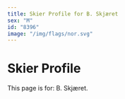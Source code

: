 ```yaml
---
title: Skier Profile for B. Skjæret
sex: "M"
id: "8396"
image: "/img/flags/nor.svg" 
---
```


# Skier Profile

This page is for: B. Skjæret.
    